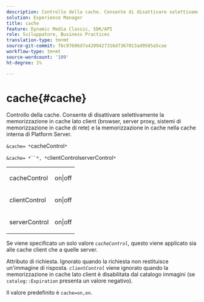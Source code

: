 ```yaml
---
description: Controllo della cache. Consente di disattivare selettivamente la memorizzazione in cache lato client (browser, server proxy, sistemi di memorizzazione in cache di rete) e la memorizzazione in cache nella cache interna di Platform Server.
solution: Experience Manager
title: cache
feature: Dynamic Media Classic, SDK/API
role: Sviluppatore, Business Practices
translation-type: tm+mt
source-git-commit: f6c97606d7a4209427316d7367013ad9585a5cae
workflow-type: tm+mt
source-wordcount: '109'
ht-degree: 1%

---
```



# cache{#cache}

Controllo della cache. Consente di disattivare selettivamente la memorizzazione in cache lato client (browser, server proxy, sistemi di memorizzazione in cache di rete) e la memorizzazione in cache nella cache interna di Platform Server.

`&cache= *`cacheControl`*`

`&cache= *``*, *`clientControlserverControl`*`

<table id="simpletable_DA4D92F0AEF84FD49953876796058B7F"> 
 <tr class="strow"> 
  <td class="stentry"> <p><span class="codeph"> <span class="varname"> cacheControl</span></span> </p> </td> 
  <td class="stentry"> <p><span class="codeph"> on|off</span> </p></td> 
 </tr> 
 <tr class="strow"> 
  <td class="stentry"> <p><span class="codeph"> <span class="varname"> clientControl</span></span> </p></td> 
  <td class="stentry"> <p><span class="codeph"> on|off</span> </p></td> 
 </tr> 
 <tr class="strow"> 
  <td class="stentry"> <p><span class="codeph"> <span class="varname"> serverControl</span></span> </p></td> 
  <td class="stentry"> <p><span class="codeph"> on|off</span> </p></td> 
 </tr> 
</table>

Se viene specificato un solo valore *`cacheControl`*, questo viene applicato sia alle cache client che a quelle server.

Attributo di richiesta. Ignorato quando la richiesta non restituisce un&#39;immagine di risposta. *`clientControl`* viene ignorato quando la memorizzazione in cache lato client è disabilitata dal catalogo immagini (se  `catalog::Expiration` presenta un valore negativo).

Il valore predefinito è `cache=on,on`.
